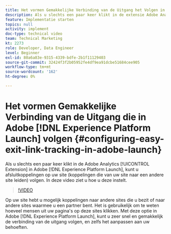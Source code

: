 ```yaml
---
title: Het vormen Gemakkelijke Verbinding van de Uitgang het Volgen in Experience Platform Launch
description: Als u slechts een paar keer klikt in de extensie Adobe Analytics in Experience Platform Launch, kunt u afsluitkoppelingen op uw site volgen (koppelingen die van uw site naar een andere site gaan). In deze video ziet u hoe u deze instelt.
feature: Implementatie starten
topics: null
activity: implement
doc-type: technical video
team: Technical Marketing
kt: 2273
role: Developer, Data Engineer
level: Beginner
exl-id: 80a6a83e-9315-4339-bdfe-2b1f11129403
source-git-commit: 32424f3f2b05952fe4df9ea91dcbe51684cee905
workflow-type: tm+mt
source-wordcount: '162'
ht-degree: 0%

---
```


# Het vormen Gemakkelijke Verbinding van de Uitgang die in Adobe [!DNL Experience Platform Launch] volgen {#configuring-easy-exit-link-tracking-in-adobe-launch}

Als u slechts een paar keer klikt in de Adobe Analytics [!UICONTROL Extension] in Adobe [!DNL Experience Platform Launch], kunt u afsluitkoppelingen op uw site (koppelingen die van uw site naar een andere site leiden) volgen. In deze video ziet u hoe u deze instelt.

>[!VIDEO](https://video.tv.adobe.com/v/25763/?quality=12)

Op uw site hebt u mogelijk koppelingen naar andere sites die u bezit of naar andere sites waarmee u een partner bent. Het is gebruikelijk om te weten hoeveel mensen uit uw pagina&#39;s op deze sites klikken. Met deze optie in Adobe [!DNL Experience Platform Launch], kunt u zeer snel en gemakkelijk de verbinding van de uitgang volgen, en zelfs het aanpassen aan uw behoeften.
